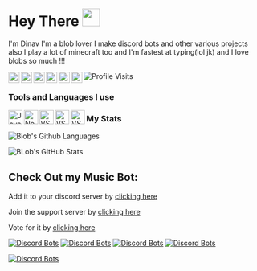 # Hey There <img src="https://media.giphy.com/media/hvRJCLFzcasrR4ia7z/giphy.gif" width="35px">

I'm Dinav I'm a blob lover I make discord bots and other various projects also I play a lot of minecraft too and I'm fastest at typing(lol jk) and I love blobs so much !!!

<a href="https://discord.gg/RWSEj6JrjJ">
  <img align="left" alt="Discord" width="22px" src="https://raw.githubusercontent.com/peterthehan/peterthehan/master/assets/discord.svg" />
</a>
<a href="https://twitter.com/Dinav69">
  <img align="left" alt="Twitter" width="22px" src="https://raw.githubusercontent.com/peterthehan/peterthehan/master/assets/twitter.svg" />
</a>
<a href="https://www.reddit.com/user/Dinav69">
  <img align="left" alt="Reddit" width="22px" src="https://raw.githubusercontent.com/peterthehan/peterthehan/master/assets/reddit.svg" />
</a>
<a href="https://www.instagram.com/dinav_69/">
  <img align="left" alt="Instagram" width="22px" src="https://cdn.discordapp.com/attachments/809031839032672327/813024181229715466/436651676858974208.png" />
</a>
<a href="https://open.spotify.com/user/4y38lwzm4zn0vld9nfvnvv5ys">
  <img align="left" alt="Spotify" width="22px" src="https://raw.githubusercontent.com/peterthehan/peterthehan/master/assets/spotify.svg" />
</a>
<a href="https://www.youtube.com/watch?v=dQw4w9WgXcQ">
  <img align="left" alt="OnlyFans" width="22px" src="https://cdn.discordapp.com/attachments/809031839032672327/813033046927343646/8e88ca9a562a39037a9d708810f3de5b.png" />
</a>


![Profile Visits](https://komarev.com/ghpvc/?username=Dinav69&color=yellow)

### Tools and Languages I use
<a href="https://www.javascript.com/">
  <img align="left" alt="JavaScript" width="28px" src="https://cdn.discordapp.com/attachments/809031839032672327/813041368371822632/584735430763741202.png" />
</a>
<a href="https://nodejs.org/en/">
  <img align="left" alt="NodeJS" width="28px" src="https://cdn.discordapp.com/attachments/809031839032672327/813042483814596618/777960436187398168.png" />
</a>
<a href="https://www.javascript.com/">
  <img align="left" alt="VScode" width="28px" src="https://cdn.discordapp.com/attachments/809031839032672327/813041964546785280/PikPng.com_js-logo-png_4309640.png" />
</a>
<a href="https://code.visualstudio.com/">
  <img align="left" alt="VScode" width="28px" src="https://cdn.discordapp.com/attachments/809031839032672327/813041964546785280/PikPng.com_js-logo-png_4309640.png" />
</a>
<a href="https://code.visualstudio.com/insiders/">
  <img align="left" alt="VScodeInsiders" width="28px" src="https://cdn.discordapp.com/attachments/809031839032672327/813042503749337118/1200px-Visual_Studio_Code_Insiders_1.36_icon.svg.png" />
</a>

### My Stats

<p align="center">
  
![Blob's Github Languages](https://github-readme-stats.vercel.app/api/top-langs?username=Dinav69&show_icons=true&theme=tokyonight&layout=compact)

![BLob's GitHub Stats](https://github-readme-stats.vercel.app/api?username=Dinav69&show_icons=true&theme=react)

</p>

## Check Out my Music Bot:
Add it to your discord server by [clicking here](https://discord.com/oauth2/authorize?client_id=786209866946838528&permissions=53833024&scope=bot)

Join the support server by [clicking here](https://discord.gg/RWSEj6JrjJ)

Vote for it by [clicking here](https://top.gg/bot/786209866946838528)

[![Discord Bots](https://top.gg/api/widget/status/786209866946838528.svg)](https://top.gg/bot/786209866946838528) [![Discord Bots](https://top.gg/api/widget/servers/786209866946838528.svg?noavatar=true)](https://top.gg/bot/786209866946838528) [![Discord Bots](https://top.gg/api/widget/upvotes/786209866946838528.svg?noavatar=true)](https://top.gg/bot/786209866946838528) [![Discord Bots](https://top.gg/api/widget/owner/786209866946838528.svg?noavatar=true)](https://top.gg/bot/786209866946838528)

[![Discord Bots](https://top.gg/api/widget/786209866946838528.svg)](https://top.gg/bot/786209866946838528)


<!--
**Dinav69/dinav69** is a ✨ _special_ ✨ repository because its `README.md` (this file) appears on your GitHub profile.

Here are some ideas to get you started:

- 🔭 I’m currently working on ...
- 🌱 I’m currently learning ...
- 👯 I’m looking to collaborate on ...
- 🤔 I’m looking for help with ...
- 💬 Ask me about ...
- 📫 How to reach me: ...
- 😄 Pronouns: ...
- ⚡ Fun fact: ...
-->


